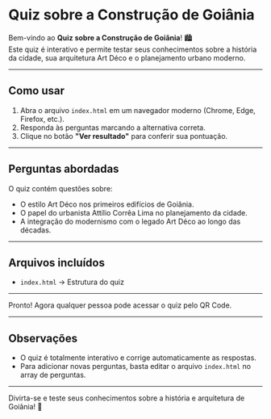 # Quiz sobre a Construção de Goiânia

Bem-vindo ao **Quiz sobre a Construção de Goiânia**! 🏙️  
Este quiz é interativo e permite testar seus conhecimentos sobre a história da cidade, sua arquitetura Art Déco e o planejamento urbano moderno.

---

## Como usar

1. Abra o arquivo `index.html` em um navegador moderno (Chrome, Edge, Firefox, etc.).
2. Responda às perguntas marcando a alternativa correta.
3. Clique no botão **"Ver resultado"** para conferir sua pontuação.

---

## Perguntas abordadas

O quiz contém questões sobre:
- O estilo Art Déco nos primeiros edifícios de Goiânia.
- O papel do urbanista Attílio Corrêa Lima no planejamento da cidade.
- A integração do modernismo com o legado Art Déco ao longo das décadas.

---

## Arquivos incluídos

- `index.html` → Estrutura do quiz  

---

Pronto! Agora qualquer pessoa pode acessar o quiz pelo QR Code.

---

## Observações

- O quiz é totalmente interativo e corrige automaticamente as respostas.
- Para adicionar novas perguntas, basta editar o arquivo `index.html` no array de perguntas.

---

Divirta-se e teste seus conhecimentos sobre a história e arquitetura de Goiânia! 🎉
